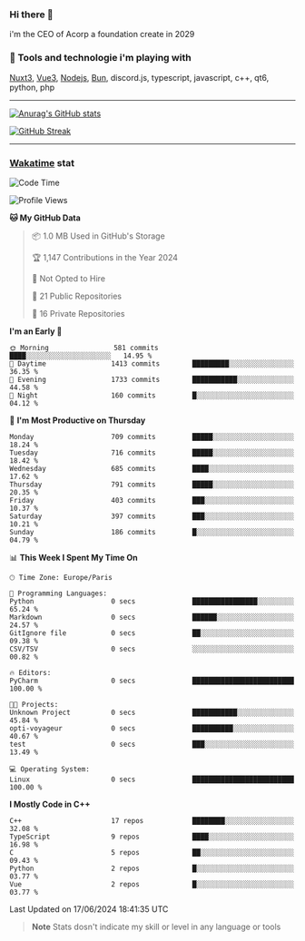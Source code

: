 ### Hi there 👋

i'm the CEO of Acorp a foundation create in 2029  

### 🧰 Tools and technologie i'm playing with

[Nuxt3](https://nuxt.com), [Vue3](https://vuejs.org/), [Nodejs](https://nodejs.org), [Bun](https://bun.sh/), discord.js, typescript, javascript, c++, qt6, python, php

---

[![Anurag's GitHub stats](https://github-readme-stats.vercel.app/api?username=ackimixs&show_icons=true&theme=github_dark&count_private=true)](https://www.ackimixs.xyz)

[![GitHub Streak](https://github-readme-streak-stats.herokuapp.com?user=Ackimixs&theme=github-dark-blue&date_format=j%20M%5B%20Y%5D&mode=weekly)](https://git.io/streak-stats)

---
 
 ### [Wakatime](https://wakatime.com/) stat

<!--START_SECTION:waka-->
![Code Time](http://img.shields.io/badge/Code%20Time-1%2C149%20hrs%204%20mins-blue)

![Profile Views](http://img.shields.io/badge/Profile%20Views-1-blue)

**🐱 My GitHub Data** 

> 📦 1.0 MB Used in GitHub's Storage 
 > 
> 🏆 1,147 Contributions in the Year 2024
 > 
> 🚫 Not Opted to Hire
 > 
> 📜 21 Public Repositories 
 > 
> 🔑 16 Private Repositories 
 > 
**I'm an Early 🐤** 

```text
🌞 Morning                581 commits         ████░░░░░░░░░░░░░░░░░░░░░   14.95 % 
🌆 Daytime                1413 commits        █████████░░░░░░░░░░░░░░░░   36.35 % 
🌃 Evening                1733 commits        ███████████░░░░░░░░░░░░░░   44.58 % 
🌙 Night                  160 commits         █░░░░░░░░░░░░░░░░░░░░░░░░   04.12 % 
```
📅 **I'm Most Productive on Thursday** 

```text
Monday                   709 commits         █████░░░░░░░░░░░░░░░░░░░░   18.24 % 
Tuesday                  716 commits         █████░░░░░░░░░░░░░░░░░░░░   18.42 % 
Wednesday                685 commits         ████░░░░░░░░░░░░░░░░░░░░░   17.62 % 
Thursday                 791 commits         █████░░░░░░░░░░░░░░░░░░░░   20.35 % 
Friday                   403 commits         ███░░░░░░░░░░░░░░░░░░░░░░   10.37 % 
Saturday                 397 commits         ███░░░░░░░░░░░░░░░░░░░░░░   10.21 % 
Sunday                   186 commits         █░░░░░░░░░░░░░░░░░░░░░░░░   04.79 % 
```


📊 **This Week I Spent My Time On** 

```text
🕑︎ Time Zone: Europe/Paris

💬 Programming Languages: 
Python                   0 secs              ████████████████░░░░░░░░░   65.24 % 
Markdown                 0 secs              ██████░░░░░░░░░░░░░░░░░░░   24.57 % 
GitIgnore file           0 secs              ██░░░░░░░░░░░░░░░░░░░░░░░   09.38 % 
CSV/TSV                  0 secs              ░░░░░░░░░░░░░░░░░░░░░░░░░   00.82 % 

🔥 Editors: 
PyCharm                  0 secs              █████████████████████████   100.00 % 

🐱‍💻 Projects: 
Unknown Project          0 secs              ███████████░░░░░░░░░░░░░░   45.84 % 
opti-voyageur            0 secs              ██████████░░░░░░░░░░░░░░░   40.67 % 
test                     0 secs              ███░░░░░░░░░░░░░░░░░░░░░░   13.49 % 

💻 Operating System: 
Linux                    0 secs              █████████████████████████   100.00 % 
```

**I Mostly Code in C++** 

```text
C++                      17 repos            ████████░░░░░░░░░░░░░░░░░   32.08 % 
TypeScript               9 repos             ████░░░░░░░░░░░░░░░░░░░░░   16.98 % 
C                        5 repos             ██░░░░░░░░░░░░░░░░░░░░░░░   09.43 % 
Python                   2 repos             █░░░░░░░░░░░░░░░░░░░░░░░░   03.77 % 
Vue                      2 repos             █░░░░░░░░░░░░░░░░░░░░░░░░   03.77 % 
```




 Last Updated on 17/06/2024 18:41:35 UTC
<!--END_SECTION:waka-->

> **Note**
> Stats dosn't indicate my skill or level in any language or tools
